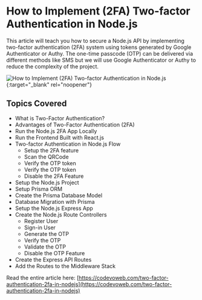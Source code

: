 # How to Implement (2FA) Two-factor Authentication in Node.js

This article will teach you how to secure a Node.js API by implementing two-factor authentication (2FA) system using tokens generated by Google Authenticator or Authy. 
The one-time passcode (OTP) can be delivered via different methods like SMS but we will use Google Authenticator or Authy to reduce the complexity of the project.

![How to Implement (2FA) Two-factor Authentication in Node.js](https://codevoweb.com/wp-content/uploads/2022/10/How-to-Implement-2FA-Two-factor-Authentication-in-Node.js.webp){:target="_blank" rel="noopener"}

## Topics Covered

- What is Two-Factor Authentication?
- Advantages of Two-Factor Authentication (2FA)
- Run the Node.js 2FA App Locally
- Run the Frontend Built with React.js
- Two-factor Authentication in Node.js Flow
    - Setup the 2FA feature
    - Scan the QRCode
    - Verify the OTP token
    - Verify the OTP token
    - Disable the 2FA Feature
- Setup the Node.js Project
- Setup Prisma ORM
- Create the Prisma Database Model
- Database Migration with Prisma
- Setup the Node.js Express App
- Create the Node.js Route Controllers
    - Register User
    - Sign-in User
    - Generate the OTP
    - Verify the OTP
    - Validate the OTP
    - Disable the OTP Feature
- Create the Express API Routes
- Add the Routes to the Middleware Stack


Read the entire article here: [https://codevoweb.com/two-factor-authentication-2fa-in-nodejs](https://codevoweb.com/two-factor-authentication-2fa-in-nodejs)
